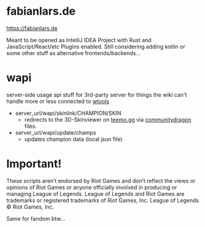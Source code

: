 # fabianlars.de

https://fabianlars.de

Meant to be opened as IntelliJ IDEA Project with Rust and JavaScript/React/etc Plugins enabled. Still considering adding kotlin or some other stuff as alternative frontends/backends...

# wapi

server-side usage
api stuff for 3rd-party server for things the wiki can't handle
more or less connected to [wtools](https://github.com/FabianLars/wtools)

-   server_url/wapi/skinlink/CHAMPION/SKIN
    -   redirects to the 3D-Skinviewer on [teemo.gg](https://www.teemo.gg/model-viewer) via [communitydragon](https://communitydragon.org) files.
-   server_url/wapi/update/champs
    -   updates champion data (local json file)

# Important!

These scripts aren’t endorsed by Riot Games and don’t reflect the views or opinions of Riot Games
or anyone officially involved in producing or managing League of Legends. League of Legends and Riot Games are
trademarks or registered trademarks of Riot Games, Inc. League of Legends © Riot Games, Inc.

Same for fandom btw...
